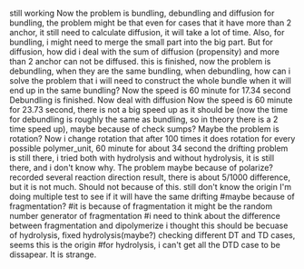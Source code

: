 still working
Now the problem is bundling, debundling and diffusion
for bundling, the problem might be that even for cases that it have more than 2 anchor, it still need to calculate diffusion, it will take a lot of time.
Also, for bundling, i might need to merge the small part into the big part.
But for diffusion, how did i deal with the sum of diffusion (propensity) and more than 2 anchor can not be diffused.
this is finished, now the problem is debundling, when they are the same bundling, when debundling, how can i solve the problem that i will need to construct the whole bundle when it will end up in the same bundling?
Now the speed is 60 minute for 17.34 second
Debundling is finished. Now deal with diffusion
Now the speed is 60 minute for 23.73 second, there is not a big speed up as it should be (now the time for debundling is roughly the same as bundling, so in theory there is a 2 time speed up), maybe because of check sumps?
Maybe the problem is rotation? Now i change rotation that after 100 times it does rotation for every possible polymer_unit,
60 minute for about 34 second
the drifting problem is still there, i tried both with hydrolysis and without hydrolysis, it is still there, and i don't know why.
The problem maybe because of polarize?
recorded several reaction direction result, there is about 5/1000 difference, but it is not much. Should not because of this.
still don't know the origin
I'm doing multiple test to see if it will have the same drifting
#maybe because of fragmentation?
#it is because of fragmentation
it might be the random number generator of fragmentation
#i need to think about the difference between fragmentation and dipolymerize
i thought this should be becuase of hydrolysis, fixed hydrolysis(maybe?)
checking different DT and TD cases, seems this is the origin
#for hydrolysis, i can't get all the DTD case to be dissapear. It is strange.
